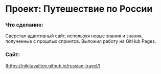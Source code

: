 # Проект: Путешествие по России

### Что сделанно:
Сверстал адаптивный сайт, используя новые знания и знания, полученные с прошлых спринтов.
Выложил работу на GitHub Pages.

### Сайт:
(https://nikitavalitov.github.io/russian-travel/)

